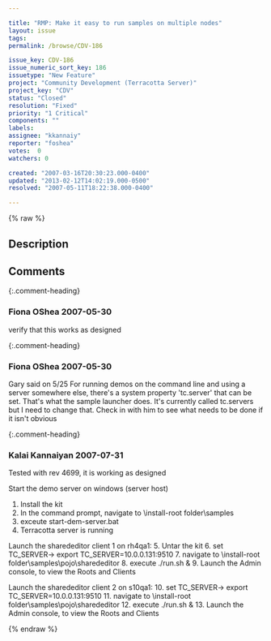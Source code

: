 ```yaml
---

title: "RMP: Make it easy to run samples on multiple nodes"
layout: issue
tags: 
permalink: /browse/CDV-186

issue_key: CDV-186
issue_numeric_sort_key: 186
issuetype: "New Feature"
project: "Community Development (Terracotta Server)"
project_key: "CDV"
status: "Closed"
resolution: "Fixed"
priority: "1 Critical"
components: ""
labels: 
assignee: "kkannaiy"
reporter: "foshea"
votes:  0
watchers: 0

created: "2007-03-16T20:30:23.000-0400"
updated: "2013-02-12T14:02:19.000-0500"
resolved: "2007-05-11T18:22:38.000-0400"

---
```




{% raw %}



## Description

<div markdown="1" class="description">



</div>

## Comments


{:.comment-heading}
### **Fiona OShea** <span class="date">2007-05-30</span>

<div markdown="1" class="comment">

verify that this works as designed

</div>


{:.comment-heading}
### **Fiona OShea** <span class="date">2007-05-30</span>

<div markdown="1" class="comment">

Gary said on 5/25 For running demos on the command line and using a server somewhere else, 
there's a system property 'tc.server' that can be set. That's what the sample launcher does. 
It's currently called tc.servers but I need to change that.  Check in with him to see what needs to be done if it isn't obvious

</div>


{:.comment-heading}
### **Kalai Kannaiyan** <span class="date">2007-07-31</span>

<div markdown="1" class="comment">

Tested with rev 4699, it is working as designed

Start the demo server on windows (server host)
1. Install the kit
2. In the command prompt, navigate to \install-root folder\samples
3. exceute start-dem-server.bat
4. Terracotta server is running

Launch the sharededitor client 1 on rh4qa1:
5. Untar the kit
6. set TC\_SERVER-> export TC\_SERVER=10.0.0.131:9510
7. navigate to \install-root folder\samples\pojo\sharededitor
8. execute ./run.sh &
9. Launch the Admin console, to view the Roots and Clients

Launch the sharededitor client 2 on s10qa1:
10. set TC\_SERVER-> export TC\_SERVER=10.0.0.131:9510
11. navigate to \install-root folder\samples\pojo\sharededitor
12. execute ./run.sh &
13. Launch the Admin console, to view the Roots and Clients


</div>



{% endraw %}
